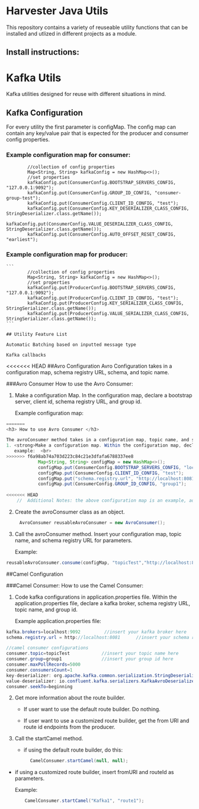 # Harvester Java Utils

This repository contains a variety of reuseable utility functions that can be installed and utlized in different projects as a module.


## Install instructions: 
# Kafka Utils

Kafka utilities designed for reuse with different situations in mind.


## Kafka Configuration

For every utility the first parameter is configMap. The config map can contain any key/value pair that is expected for the producer and consumer config properties.


### Example configuration map for consumer:

```
        //collection of config properties
        Map<String, String> kafkaConfig = new HashMap<>();
        //set properties
        kafkaConfig.put(ConsumerConfig.BOOTSTRAP_SERVERS_CONFIG, "127.0.0.1:9092");
        kafkaConfig.put(ConsumerConfig.GROUP_ID_CONFIG, "consumer-group-test");
        kafkaConfig.put(ConsumerConfig.CLIENT_ID_CONFIG, "test");
        kafkaConfig.put(ConsumerConfig.KEY_DESERIALIZER_CLASS_CONFIG, StringDeserializer.class.getName());
        kafkaConfig.put(ConsumerConfig.VALUE_DESERIALIZER_CLASS_CONFIG, StringDeserializer.class.getName());
        kafkaConfig.put(ConsumerConfig.AUTO_OFFSET_RESET_CONFIG, "earliest");
```

### Example configuration map for producer:
~~~~~~~~
```
        //collection of config properties
        Map<String, String> kafkaConfig = new HashMap<>();
        //set properties
        kafkaConfig.put(ProducerConfig.BOOTSTRAP_SERVERS_CONFIG, "127.0.0.1:9092");
        kafkaConfig.put(ProducerConfig.CLIENT_ID_CONFIG, "test");
        kafkaConfig.put(ProducerConfig.KEY_SERIALIZER_CLASS_CONFIG, StringSerializer.class.getName());
        kafkaConfig.put(ProducerConfig.VALUE_SERIALIZER_CLASS_CONFIG, StringSerializer.class.getName());
```

## Utility Feature List

Automatic Batching based on inputted message type

Kafka callbacks
~~~~~~~~

<<<<<<< HEAD
##Avro Configuration
Avro Configuration takes in a configuration map, schema registry URL, schema, and topic name.

###Avro Consumer
How to use the Avro Consumer:
1) Make a configuration Map. In the configuration map, declare a bootstrap server, client id, schema registry URL, and group id.

   Example configuration map:
``` java
=======
<h3> How to use Avro Consumer </h3>

The avroConsumer method takes in a configuration map, topic name, and schema URL. To use the schema method, do this: <br>
1. <strong>Make a configuration map. Within the configuration map, declare a bootstrap server, client id, schema registry URl, and group id.</strong> <br>
   example:  <br>
>>>>>>> f6a98ab74a703d223c84c21e3dfafa6788337ee8
            Map<String, String> configMap = new HashMap<>();
            configMap.put(ConsumerConfig.BOOTSTRAP_SERVERS_CONFIG, "localhost:9092");
            configMap.put(ConsumerConfig.CLIENT_ID_CONFIG, "test");
            configMap.put("schema.registry.url", "http://localhost:8081");
            configMap.put(ConsumerConfig.GROUP_ID_CONFIG, "group1");
            
<<<<<<< HEAD
    //  Additional Notes: the above configuration map is an example, adjust the configurations according to your kafka topic.
```

2) Create the avroConsumer class as an object.

``` java
     AvroConsumer reusableAvroConsumer = new AvroConsumer();
```
3) Call the avroConsumer method. Insert your configuration map, topic name, and schema registry URL for parameters.

   Example:
``` java
reusableAvroConsumer.consume(configMap, "topicTest","http://localhost:8081");
```


##Camel Configuration

###Camel Consumer:
How to use the Camel Consumer:
1) Code kafka configurations in application.properties file. Within the application.properties file, declare a kafka broker, schema registry URL, topic name, and group id.

   Example application.properties file:
``` java
kafka.brokers=localhost:9092         //insert your kafka broker here
schema.registry.url = http://localhost:8081      //insert your schema registry URL here

//camel consumer configurations
consumer.topic=topicTest            //insert your topic name here
consumer.group=group1               //insert your group id here
consumer.maxPollRecords=5000
consumer.consumersCount=1
key-deserializer: org.apache.kafka.common.serialization.StringDeserializer
value-deserializer: io.confluent.kafka.serializers.KafkaAvroDeserializer
consumer.seekTo=beginning
``` 
2) Get more information about the route builder.

   - If user want to use the default route builder. Do nothing.

   - If user want to use a customized route builder, get the from URI and route id endpoints from the producer.


3) Call the startCamel method.
    - if using the default route builder, do this:
``` java  
         CamelConsumer.startCamel(null, null);
```
- if using a customized route builder, insert fromURI and routeId as parameters.

    Example:
 ``` java
        CamelConsumer.startCamel("Kafka1", "route1");
``` 
